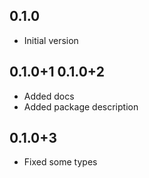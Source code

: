 ## 0.1.0

- Initial version

## 0.1.0+1 0.1.0+2

- Added docs
- Added package description

## 0.1.0+3

- Fixed some types